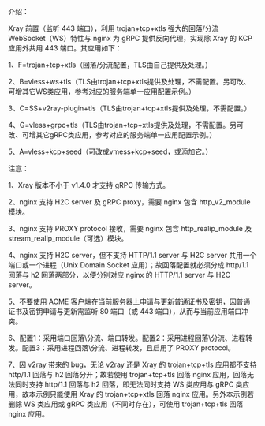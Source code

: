介绍：

Xray 前置（监听 443 端口），利用 trojan+tcp+xtls 强大的回落/分流 WebSocket（WS）特性与 nginx 为 gRPC 提供反向代理，实现除 Xray 的 KCP 应用外共用 443 端口。其应用如下：

1、F=trojan+tcp+xtls（回落/分流配置，TLS由自己提供及处理。）

2、B=vless+ws+tls（TLS由trojan+tcp+xtls提供及处理，不需配置。另可改、可增其它WS类应用，参考对应的服务端单一应用配置示例。）

3、C=SS+v2ray-plugin+tls（TLS由trojan+tcp+xtls提供及处理，不需配置。）

4、G=vless+grpc+tls（TLS由trojan+tcp+xtls提供及处理，不需配置。另可改、可增其它gRPC类应用，参考对应的服务端单一应用配置示例。）

5、A=vless+kcp+seed（可改成vmess+kcp+seed，或添加它。）

注意：

1、Xray 版本不小于 v1.4.0 才支持 gRPC 传输方式。

2、nginx 支持 H2C server 及 gRPC proxy，需要 nginx 包含 http_v2_module 模块。

3、nginx 支持 PROXY protocol 接收，需要 nginx 包含 http_realip_module 及 stream_realip_module（可选）模块。

4、nginx 支持 H2C server，但不支持 HTTP/1.1 server 与 H2C server 共用一个端口或一个进程（Unix Domain Socket 应用）；故回落配置就必须分成 http/1.1 回落与 h2 回落两部分，以便分别对应 nginx 的 HTTP/1.1 server 与 H2C server。

5、不要使用 ACME 客户端在当前服务器上申请与更新普通证书及密钥，因普通证书及密钥申请与更新需监听 80 端口（或 443 端口），从而与当前应用端口冲突。

6、配置1：采用端口回落\分流、端口转发。配置2：采用进程回落\分流、进程转发。配置3：采用进程回落\分流、进程转发，且启用了 PROXY protocol。

7、因 v2ray 带来的 bug，无论 v2ray 还是 Xray 的 trojan+tcp+tls 应用都不支持 http/1.1 回落与 h2 回落分开；故若使用 trojan+tcp+tls 回落 nginx 应用，回落无法同时支持 http/1.1 回落与 h2 回落，即无法同时支持 WS 类应用与 gRPC 类应用，故本示例只能使用 Xray 的 trojan+tcp+xtls 回落 nginx 应用。另外本示例若删除 WS 类应用或 gRPC 类应用（不同时存在），可使用 trojan+tcp+tls 回落 nginx 应用。
